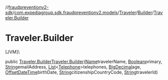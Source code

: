 //[fraudpreventionv2-sdk](../../../../index.md)/[com.expediagroup.sdk.fraudpreventionv2.models](../../index.md)/[Traveler](../index.md)/[Builder](index.md)/[Traveler.Builder](-traveler.-builder.md)

# Traveler.Builder

[JVM]\

public [Traveler.Builder](index.md)[Traveler.Builder](-traveler.-builder.md)([Name](../../-name/index.md)travelerName, [Boolean](https://docs.oracle.com/javase/8/docs/api/java/lang/Boolean.html)primary, [String](https://docs.oracle.com/javase/8/docs/api/java/lang/String.html)emailAddress, [List](https://docs.oracle.com/javase/8/docs/api/java/util/List.html)&lt;[Telephone](../../-telephone/index.md)&gt;telephones, [BigDecimal](https://docs.oracle.com/javase/8/docs/api/java/math/BigDecimal.html)age, [OffsetDateTime](https://docs.oracle.com/javase/8/docs/api/java/time/OffsetDateTime.html)birthDate, [String](https://docs.oracle.com/javase/8/docs/api/java/lang/String.html)citizenshipCountryCode, [String](https://docs.oracle.com/javase/8/docs/api/java/lang/String.html)travelerId)
